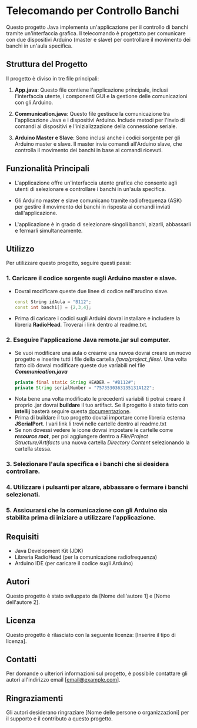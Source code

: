 # Telecomando per Controllo Banchi

Questo progetto Java implementa un'applicazione per il controllo di banchi tramite un'interfaccia grafica. Il telecomando è progettato per comunicare con due dispositivi Arduino (master e slave) per controllare il movimento dei banchi in un'aula specifica.

## Struttura del Progetto

Il progetto è diviso in tre file principali:

1. **App.java**: Questo file contiene l'applicazione principale, inclusi l'interfaccia utente, i componenti GUI e la gestione delle comunicazioni con gli Arduino.

2. **Communication.java**: Questo file gestisce la comunicazione tra l'applicazione Java e i dispositivi Arduino. Include metodi per l'invio di comandi ai dispositivi e l'inizializzazione della connessione seriale.

3. **Arduino Master e Slave**: Sono inclusi anche i codici sorgente per gli Arduino master e slave. Il master invia comandi all'Arduino slave, che controlla il movimento dei banchi in base ai comandi ricevuti.

## Funzionalità Principali

- L'applicazione offre un'interfaccia utente grafica che consente agli utenti di selezionare e controllare i banchi in un'aula specifica.

- Gli Arduino master e slave comunicano tramite radiofrequenza (ASK) per gestire il movimento dei banchi in risposta ai comandi inviati dall'applicazione.

- L'applicazione è in grado di selezionare singoli banchi, alzarli, abbassarli e fermarli simultaneamente.

## Utilizzo

Per utilizzare questo progetto, seguire questi passi:

### 1. Caricare il codice sorgente sugli Arduino master e slave.
- Dovrai modificare queste due linee di codice nell'arudino slave.
  ```c++
  const String idAula = "B112";
  const int banchi[] = {2,3,4};
  ```
- Prima di caricare i codici sugli Arduini dovrai installare e includere la libreria **RadioHead**. Troverai i link dentro al readme.txt.
  
### 2. Eseguire l'applicazione Java remote.jar sul computer.
- Se vuoi modificare una aula o crearne una nuvoa dovrai creare un nuovo progetto e inserire tutti i file della cartella */java/project_files/*. Una volta fatto ciò dovrai modificare queste due variabili nel file ***Communication.java***
  ```Java
  private final static String HEADER = "#B112#";
  private String serialNumber = "7573530363135131A122";
  ```
- Nota bene una volta modificato le precedenti variabili ti potrai creare il proprio .jar dovrai **buildare** il tuo artifact. Se il progetto è stato fatto con **intellij** basterà seguire questa [documentazione](https://www.jetbrains.com/help/idea/working-with-artifacts.html#deploy_artifact).
- Prima di buildare il tuo progetto dovrai importare come libreria esterna **JSerialPort**. I vari link li trovi nelle cartelle dentro al readme.txt
- Se non dovessi vedere le icone dovrai impostare le cartelle come ***resource root***, per poi aggiungere dentro a *File/Project Structure/Artifacts* una nuova cartella *Directory Content* selezionando la cartella stessa.

### 3. Selezionare l'aula specifica e i banchi che si desidera controllare.

### 4. Utilizzare i pulsanti per alzare, abbassare o fermare i banchi selezionati.

### 5. Assicurarsi che la comunicazione con gli Arduino sia stabilita prima di iniziare a utilizzare l'applicazione.

## Requisiti

- Java Development Kit (JDK)
- Libreria RadioHead (per la comunicazione radiofrequenza)
- Arduino IDE (per caricare il codice sugli Arduino)

## Autori

Questo progetto è stato sviluppato da [Nome dell'autore 1] e [Nome dell'autore 2].

## Licenza

Questo progetto è rilasciato con la seguente licenza: [Inserire il tipo di licenza].

## Contatti

Per domande o ulteriori informazioni sul progetto, è possibile contattare gli autori all'indirizzo email [email@example.com].

## Ringraziamenti

Gli autori desiderano ringraziare [Nome delle persone o organizzazioni] per il supporto e il contributo a questo progetto.

